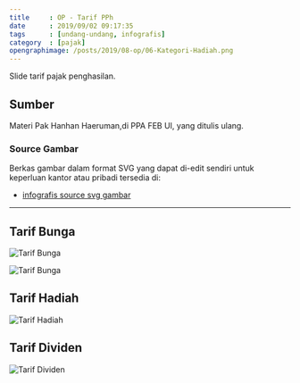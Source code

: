 ```yaml
---
title     : OP - Tarif PPh
date      : 2019/09/02 09:17:35
tags      : [undang-undang, infografis]
category  : [pajak]
opengraphimage: /posts/2019/08-op/06-Kategori-Hadiah.png
---
```


Slide tarif pajak penghasilan.

<!-- more --> 

## Sumber

Materi Pak Hanhan Haeruman,di PPA FEB UI, yang ditulis ulang.

### Source Gambar

Berkas gambar dalam format SVG yang dapat di-edit sendiri
untuk keperluan kantor atau pribadi tersedia di:

* [infografis source svg gambar][github-orang-pribadi]

-- -- --

## Tarif Bunga

![Tarif Bunga][kategori-bunga-1]

![Tarif Bunga][kategori-bunga-2]

## Tarif Hadiah

![Tarif Hadiah][kategori-hadiah]

## Tarif Dividen

![Tarif Dividen][kategori-dividen]

[//]: <> ( -- -- -- links below -- -- -- )

[kategori-bunga-1]:     /posts/pajak/2019/08-op/05a-Kategori-Bunga.png
[kategori-bunga-2]:     /posts/pajak/2019/08-op/05b-Kategori-Bunga.png
[kategori-hadiah]:      /posts/pajak/2019/08-op/06-Kategori-Hadiah.png
[kategori-dividen]:     /posts/pajak/2019/08-op/07-Kategori-Dividen.png

[github-orang-pribadi]:  https://github.com/epsi-rns/belajar-pajak/tree/master/02-OP/svg
